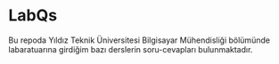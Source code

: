 # LabQs

Bu repoda Yıldız Teknik Üniversitesi Bilgisayar Mühendisliği bölümünde labaratuarına girdiğim bazı derslerin soru-cevapları bulunmaktadır.
